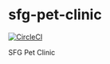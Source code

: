 # sfg-pet-clinic

[![CircleCI](https://circleci.com/gh/macphisto82/sfg-pet-clinic.svg?style=svg)](https://circleci.com/gh/macphisto82/sfg-pet-clinic)

SFG Pet Clinic

